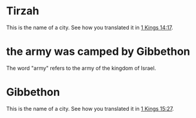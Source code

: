 # Tirzah

This is the name of a city. See how you translated it in [1 Kings 14:17](../14/17.md).

# the army was camped by Gibbethon

The word "army" refers to the army of the kingdom of Israel.

# Gibbethon

This is the name of a city. See how you translated it in [1 Kings 15:27](../15/27.md).

